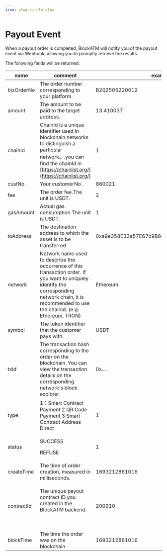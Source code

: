 ```yaml
---
icon: plug-circle-plus
---
```


# Payout Event

When a payout order is completed, BlockATM will notify you of the payout event via Webhook, allowing you to promptly retrieve the results.

The following fields will be returned:

| name                    | comment                                                                                                                                                                                               | example                                    |
| ----------------------- | ----------------------------------------------------------------------------------------------------------------------------------------------------------------------------------------------------- | ------------------------------------------ |
| bizOrderNo              | The order number corresponding to your platform.                                                                                                                                                      | B202505220012                              |
| amount                  | The amount to be paid to the target address.                                                                                                                                                          | 13.410037                                  |
| chainId                 | ChainId is a unique identifier used in blockchain networks to distinguish a particular network。.you can find the chainId in [https://chainlist.org/](https://chainlist.org/)                          | 1                                          |
| custNo                  | Your customerNo .                                                                                                                                                                                     | 860021                                     |
| fee                     | The order fee.The unit is USDT.                                                                                                                                                                       | 2                                          |
| <p></p><p>gasAmount</p> | Actual gas consumption.The unit is USDT.                                                                                                                                                              | 1                                          |
| <p></p><p>toAddress</p> | The destination address to which the asset is to be transferred                                                                                                                                       | 0xa9e358E33a57E67c9B84618a52f0194C345C8e35 |
| network                 | Network name used to describe the occurrence of this transaction order. If you want to uniquely identify the corresponding network chain, it is recommended to use the chainId. (e.g: Ethereum, TRON) | Ethereum                                   |
| symbol                  | The token identifier that the customer pays with.                                                                                                                                                     | USDT                                       |
| txId                    | The transaction hash corresponding to the order on the blockchain. You can view the transaction details on the corresponding network's block explorer.                                                | 0x....                                     |
| type                    | 1：Smart Contract Payment 2.QR Code Payment 3:Smart Contract Address Direct                                                                                                                            | 1                                          |
| status                  | <p>SUCCESS</p><p>REFUSE</p>                                                                                                                                                                           | 1                                          |
| createTime              | The time of order creation, measured in milliseconds.                                                                                                                                                 | 1693212861016                              |
| contractId              | <p>The unique payout contract ID you created in the BlockATM backend.</p><p><br></p>                                                                                                                  | 200910                                     |
| <p></p><p>blockTime</p> | The time the order was on the blockchain                                                                                                                                                              | 1693212861016                              |

